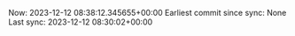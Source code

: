 Now: 2023-12-12 08:38:12.345655+00:00 Earliest commit since sync: None Last sync: 2023-12-12 08:30:02+00:00

